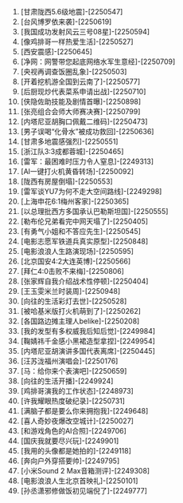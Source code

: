 
1. [甘肃陇西5.6级地震]-[2250547]
1. [台风博罗依来袭]-[2250619]
1. [我国成功发射风云三号08星]-[2250594]
1. [像鸡排哥一样热爱生活]-[2250527]
1. [西安震感]-[2250645]
1. [净网：网警带您起底网络水军生意经]-[2250709]
1. [央视再调查饭圈乱象]-[2250503]
1. [开着挖机游全国到云南了]-[2250577]
1. [后厨现炒代表菜系申请出战]-[2250710]
1. [侠隐佐助技能及剧情首曝]-[2250898]
1. [张亮组合会师大师赛决赛]-[2250799]
1. [内塔尼亚胡胸口佩戴二维码]-[2250473]
1. [男子误喝“化骨水”被成功救回]-[2250636]
1. [甘肃多地震感强烈]-[2250551]
1. [浙江队3:3成都蓉城]-[2250465]
1. [雷军：最困难时压力令人窒息]-[2249313]
1. [AI一键打火机黄昏转场]-[2250092]
1. [陇西有房屋倒塌]-[2250553]
1. [雷军谈YU7为何不走大空间路线]-[2249298]
1. [上海申花6:1梅州客家]-[2250365]
1. [以总理批西方多国承认巴勒斯坦国]-[2250555]
1. [勒布伦兄弟看完中网天塌了]-[2250405]
1. [有勇气小姐和不答应先生]-[2250545]
1. [电影志愿军铁道兵真实原型]-[2250848]
1. [电影浪浪人生路演现场]-[2250595]
1. [北京国安4:2大连英博]-[2250566]
1. [拜仁4:0击败不来梅]-[2250806]
1. [张家辉自我介绍战术性停顿]-[2250404]
1. [王玉雯米兰时装周]-[2250948]
1. [向往的生活彩灯去世]-[2250528]
1. [被哈基米版打火机萌到了]-[2250262]
1. [各国路边摊主理人belike]-[2250208]
1. [我的发型有多权威我后知后觉]-[2249984]
1. [鞠婧祎千金感小黑裙造型拿捏]-[2249954]
1. [内塔尼亚胡演讲多国代表离席]-[2250445]
1. [汪苏泷福州演唱会]-[2250176]
1. [马：给你来个表演吧]-[2250659]
1. [向往的生活开播]-[2249924]
1. [鸡排哥演我的工作状态]-[2248973]
1. [许我耀眼热度破纪录]-[2250731]
1. [满脑子都是要么你来拥抱我]-[2249648]
1. [喜人奇妙夜爆改空城计]-[2250027]
1. [和游戏角色的AI合照]-[2249706]
1. [国庆我就要尽兴玩]-[2249901]
1. [我用的头像都是她拍的]-[2249118]
1. [奔向户外穿搭要帅]-[2249795]
1. [小米Sound 2 Max音箱测评]-[2249308]
1. [电影浪浪人生北京首映礼]-[2250101]
1. [孙丞潇邪修做饭初见端倪了]-[2249777]